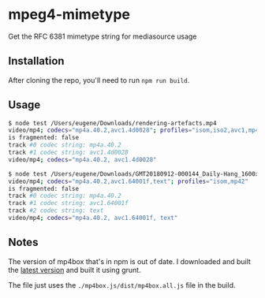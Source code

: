 # mpeg4-mimetype
Get the RFC 6381 mimetype string for mediasource usage


## Installation

After cloning the repo, you'll need to run `npm run build`.

## Usage

``` bash
$ node test /Users/eugene/Downloads/rendering-artefacts.mp4
video/mp4; codecs="mp4a.40.2,avc1.4d0028"; profiles="isom,iso2,avc1,mp41"
is fragmented: false
track #0 codec string: mp4a.40.2
track #1 codec string: avc1.4d0028
video/mp4; codecs="mp4a.40.2, avc1.4d0028"

$ node test /Users/eugene/Downloads/GMT20180912-000144_Daily-Hang_1600x800.mp4
video/mp4; codecs="mp4a.40.2,avc1.64001f,text"; profiles="isom,mp42"
is fragmented: false
track #0 codec string: mp4a.40.2
track #1 codec string: avc1.64001f
track #2 codec string: text
video/mp4; codecs="mp4a.40.2, avc1.64001f, text"
```

## Notes

The version of mp4box that's in npm is out of date. I downloaded and built the 
[latest version](https://github.com/gpac/mp4box.js) and built it using grunt.

The file just uses the `./mp4box.js/dist/mp4box.all.js` file in the build.
